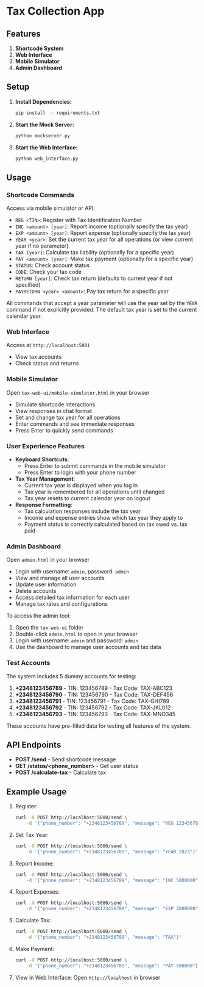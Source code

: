 # Tax Collection App

## Features

1. **Shortcode System**
2. **Web Interface**
3. **Mobile Simulator**
4. **Admin Dashboard**

## Setup

1. **Install Dependencies:**
   ```bash
   pip install -r requirements.txt
   ```

2. **Start the Mock Server:**
   ```bash
   python mockserver.py
   ```

3. **Start the Web Interface:**
   ```bash
   python web_interface.py
   ```

## Usage

### Shortcode Commands
Access via mobile simulator or API:
- `REG <TIN>`: Register with Tax Identification Number
- `INC <amount> [year]`: Report income (optionally specify the tax year)
- `EXP <amount> [year]`: Report expense (optionally specify the tax year)
- `YEAR <year>`: Set the current tax year for all operations (or view current year if no parameter)
- `TAX [year]`: Calculate tax liability (optionally for a specific year)
- `PAY <amount> [year]`: Make tax payment (optionally for a specific year)
- `STATUS`: Check account status
- `CODE`: Check your tax code
- `RETURN [year]`: Check tax return (defaults to current year if not specified)
- `PAYRETURN <year> <amount>`: Pay tax return for a specific year

All commands that accept a year parameter will use the year set by the `YEAR` command if not explicitly provided. The default tax year is set to the current calendar year.

### Web Interface
Access at `http://localhost:5001`
- View tax accounts
- Check status and returns

### Mobile Simulator
Open `tax-web-ui/mobile-simulator.html` in your browser
- Simulate shortcode interactions
- View responses in chat format
- Set and change tax year for all operations
- Enter commands and see immediate responses
- Press Enter to quickly send commands

### User Experience Features
- **Keyboard Shortcuts**:
  - Press Enter to submit commands in the mobile simulator
  - Press Enter to login with your phone number
- **Tax Year Management**:
  - Current tax year is displayed when you log in
  - Tax year is remembered for all operations until changed
  - Tax year resets to current calendar year on logout
- **Response Formatting**:
  - Tax calculation responses include the tax year
  - Income and expense entries show which tax year they apply to
  - Payment status is correctly calculated based on tax owed vs. tax paid

### Admin Dashboard
Open `admin.html` in your browser
- Login with username: `admin`, password: `admin`
- View and manage all user accounts
- Update user information
- Delete accounts
- Access detailed tax information for each user
- Manage tax rates and configurations

To access the admin tool:
1. Open the `tax-web-ui` folder
2. Double-click `admin.html` to open in your browser
3. Login with username: `admin` and password: `admin`
4. Use the dashboard to manage user accounts and tax data

### Test Accounts
The system includes 5 dummy accounts for testing:

1. **+2348123456789** - TIN: 123456789 - Tax Code: TAX-ABC123
2. **+2348123456790** - TIN: 123456790 - Tax Code: TAX-DEF456
3. **+2348123456791** - TIN: 123456791 - Tax Code: TAX-GHI789
4. **+2348123456792** - TIN: 123456792 - Tax Code: TAX-JKL012
5. **+2348123456793** - TIN: 123456793 - Tax Code: TAX-MNO345

These accounts have pre-filled data for testing all features of the system.

## API Endpoints

- **POST /send** - Send shortcode message
- **GET /status/<phone_number>** - Get user status
- **POST /calculate-tax** - Calculate tax

## Example Usage

1. Register:
   ```bash
   curl -X POST http://localhost:5000/send \
       -d '{"phone_number": "+2348123456789", "message": "REG 123456789"}'
   ```

2. Set Tax Year:
   ```bash
   curl -X POST http://localhost:5000/send \
       -d '{"phone_number": "+2348123456789", "message": "YEAR 2023"}'
   ```

3. Report Income:
   ```bash
   curl -X POST http://localhost:5000/send \
       -d '{"phone_number": "+2348123456789", "message": "INC 5000000"}'
   ```

4. Report Expenses:
   ```bash
   curl -X POST http://localhost:5000/send \
       -d '{"phone_number": "+2348123456789", "message": "EXP 2000000"}'
   ```

5. Calculate Tax:
   ```bash
   curl -X POST http://localhost:5000/send \
       -d '{"phone_number": "+2348123456789", "message": "TAX"}'
   ```

6. Make Payment:
   ```bash
   curl -X POST http://localhost:5000/send \
       -d '{"phone_number": "+2348123456789", "message": "PAY 500000"}'
   ```

7. View in Web Interface:
   Open `http://localhost` in browser 